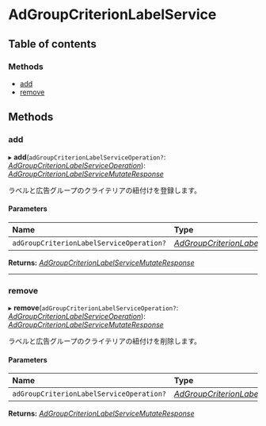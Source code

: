 # AdGroupCriterionLabelService


## Table of contents

### Methods

- [add](adgroupcriterionlabelservice.md#add)
- [remove](adgroupcriterionlabelservice.md#remove)

## Methods

### add

▸ **add**(`adGroupCriterionLabelServiceOperation?`: [*AdGroupCriterionLabelServiceOperation*](../../data/search/adgroupcriterionlabelserviceoperation.md)): [*AdGroupCriterionLabelServiceMutateResponse*](../../data/search/adgroupcriterionlabelservicemutateresponse.md)

<div lang=\"ja\">ラベルと広告グループのクライテリアの紐付けを登録します。</div> 

#### Parameters

| Name | Type |
| :------ | :------ |
| `adGroupCriterionLabelServiceOperation?` | [*AdGroupCriterionLabelServiceOperation*](../../data/search/adgroupcriterionlabelserviceoperation.md) |

**Returns:** [*AdGroupCriterionLabelServiceMutateResponse*](../../data/search/adgroupcriterionlabelservicemutateresponse.md)

___

### remove

▸ **remove**(`adGroupCriterionLabelServiceOperation?`: [*AdGroupCriterionLabelServiceOperation*](../../data/search/adgroupcriterionlabelserviceoperation.md)): [*AdGroupCriterionLabelServiceMutateResponse*](../../data/search/adgroupcriterionlabelservicemutateresponse.md)

<div lang=\"ja\">ラベルと広告グループのクライテリアの紐付けを削除します。</div> 

#### Parameters

| Name | Type |
| :------ | :------ |
| `adGroupCriterionLabelServiceOperation?` | [*AdGroupCriterionLabelServiceOperation*](../../data/search/adgroupcriterionlabelserviceoperation.md) |

**Returns:** [*AdGroupCriterionLabelServiceMutateResponse*](../../data/search/adgroupcriterionlabelservicemutateresponse.md)

